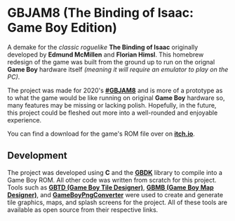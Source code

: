 # GBJAM8 (The Binding of Isaac: Game Boy Edition)

A demake for the *classic roguelike* **The Binding of Isaac** originally developed by
**Edmund McMillen** and **Florian Himsl**. This homebrew redesign of the game was built
from the ground up to run on the orignal **Game Boy** hardware itself *(meaning it will
require an emulator to play on the PC)*.

The project was made for 2020's **[#GBJAM8](https://itch.io/jam/gbjam-8)** and is more
of a prototype as to what the game would be like running on original **Game Boy**
hardware so, many features may be missing or lacking polish. Hopefully, in the future,
this project could be fleshed out more into a well-rounded and enjoyable experience.

You can find a download for the game's ROM file over on
**[itch.io](https://jrob774.itch.io/the-binding-of-isaac-game-boy-edition)**.

## Development

The project was developed using **C** and the **[GBDK](https://github.com/Zal0/gbdk-2020)**
library to compile into a Game Boy ROM. All other code was written from scratch for this
project. Tools such as **[GBTD (Game Boy Tile Designer)](https://www.devrs.com/gb/hmgd/gbtd.html)**,
**[GBMB (Game Boy Map Designer)](https://www.devrs.com/gb/hmgd/gbmb.html)**, and
**[GameBoyPngConverter](https://github.com/gingemonster/GameBoyPngConverter/)** were
used to create and generate tile graphics, maps, and splash screens for the project. All
of these tools are available as open source from their respective links.
